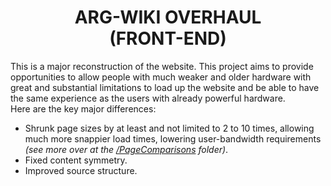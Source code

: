 <p align="center">
<h1 align="center"><b>ARG-WIKI OVERHAUL<br>(FRONT-END)</b></h1>
</p>

This is a major reconstruction of the website. This project aims to provide opportunities to allow people with much weaker and older hardware with great and substantial limitations to load up the website and be able to have the same experience as the users with already powerful hardware.<br>
Here are the key major differences:

- Shrunk page sizes by at least and not limited to 2 to 10 times, allowing much more snappier load times, lowering user-bandwidth requirements <i>(see more over at the <u>/PageComparisons</u> folder)</i>.
- Fixed content symmetry.
- Improved source structure.